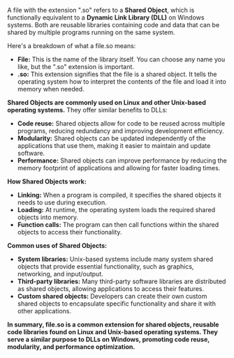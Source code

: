 A file with the extension ".so" refers to a **Shared Object**, which is functionally equivalent to a **Dynamic Link Library (DLL)** on Windows systems. Both are reusable libraries containing code and data that can be shared by multiple programs running on the same system.

Here's a breakdown of what a file.so means:

- **File:** This is the name of the library itself. You can choose any name you like, but the ".so" extension is important.
- **.so:** This extension signifies that the file is a shared object. It tells the operating system how to interpret the contents of the file and load it into memory when needed.

**Shared Objects are commonly used on Linux and other Unix-based operating systems.** They offer similar benefits to DLLs:

- **Code reuse:** Shared objects allow for code to be reused across multiple programs, reducing redundancy and improving development efficiency.
- **Modularity:** Shared objects can be updated independently of the applications that use them, making it easier to maintain and update software.
- **Performance:** Shared objects can improve performance by reducing the memory footprint of applications and allowing for faster loading times.

**How Shared Objects work:**

- **Linking:** When a program is compiled, it specifies the shared objects it needs to use during execution.
- **Loading:** At runtime, the operating system loads the required shared objects into memory.
- **Function calls:** The program can then call functions within the shared objects to access their functionality.

**Common uses of Shared Objects:**

- **System libraries:** Unix-based systems include many system shared objects that provide essential functionality, such as graphics, networking, and input/output.
- **Third-party libraries:** Many third-party software libraries are distributed as shared objects, allowing applications to access their features.
- **Custom shared objects:** Developers can create their own custom shared objects to encapsulate specific functionality and share it with other applications.

**In summary, file.so is a common extension for shared objects, reusable code libraries found on Linux and Unix-based operating systems. They serve a similar purpose to DLLs on Windows, promoting code reuse, modularity, and performance optimization.**